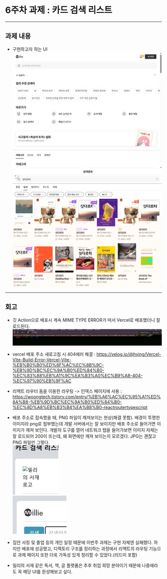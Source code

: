 # 6주차 과제 : 카드 검색 리스트

---

## 과제 내용

- 구현하고자 하는 UI
  ![밀리의서재](../src/assets/readme/w6-1.jpg)
  ![밀리의서재](../src/assets/readme/w6-2.jpg)

---

## 회고

- 깃 Action으로 배포시 계속 MIME TYPE ERROR가 떠서 Vercel로 배포했더니 잘 로드된다.
  ![MIME타입에러](../src/assets/readme/MIME_TYPE_ERROR.jpg)

- vercel 배포 주소 새로고침 시 404에러 해결
  : https://velog.io/@hying/Vercel-Vite-Build-Error-Vercel-Vite-%EB%B0%B0%ED%8F%AC%EC%8B%9C-%EB%9D%BC%EC%9A%B0%ED%84%B0-%EC%83%88%EB%A1%9C%EA%B3%A0%EC%B9%A8-404-%EC%97%90%EB%9F%AC

- 리액트 라우터 돔을 이용한 라우팅 -> 인덱스 페이지에 사용
  : https://woongtech.tistory.com/entry/%EB%A6%AC%EC%95%A1%ED%8A%B8-%EB%9D%BC%EC%9A%B0%ED%84%B0-%EC%8D%A8%EB%B3%B4%EA%B8%B0-reactroutertypescript

- 배포 주소로 접속했을 때, PNG 파일이 깨져보이는 현상(해결 못함). 배경이 투명한 이미지라 png로 첨부했는데 개발 서버에서는 잘 보이지만 배포 주소로 들어가면 이미지가 깨져 보인다. 개발자 도구를 열어 네트워크 탭을 들어가보면 이미지 자체는 잘 로드되어 200이 뜨는데, 왜 화면에만 깨져 보이는지 모르겠다. JPG는 괜찮고 PNG 파일만 그렇다.
  <br />
  ![배포서버이미지깨짐](../src/assets/readme/w6-3.jpg)
  <br />
  ![개발서버이미지](../src/assets/readme/w6-4.jpg)

- 집안 사정 및 졸업 등의 개인 일정 때문에 이번주 과제는 구현 자체엔 실패했다. 하지만 배포에 성공했고, 디렉토리 구조를 정리하는 과정에서 리액트의 라우팅 기능으로 과제 페이지 또한 더욱 가독성 있게 정리할 수 있었다.(리드미 포함)

- 밀리의 서재 같은 독서, 책, 글 플랫폼은 추후 취업 희망 분야이기 때문에 나중에라도 꼭 해당 UI를 완성해보고 싶다.
